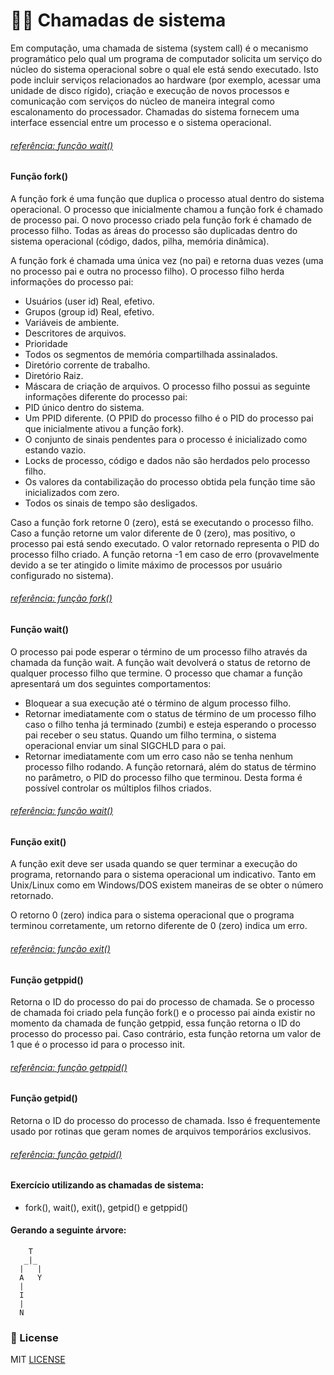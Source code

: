 # 	:family_man_boy: Chamadas de sistema

Em computação, uma chamada de sistema (system call) é o mecanismo programático pelo qual um programa de computador solicita um serviço do núcleo do sistema operacional sobre o qual ele está sendo executado. Isto pode incluir serviços relacionados ao hardware (por exemplo, acessar uma unidade de disco rígido), criação e execução de novos processos e comunicação com serviços do núcleo de maneira integral como escalonamento do processador. Chamadas do sistema fornecem uma interface essencial entre um processo e o sistema operacional.
###### [referência: função wait()](https://pt.wikipedia.org/wiki/Chamada_de_sistema)

#### Função fork()
A função fork é uma função que duplica o processo atual dentro do sistema operacional. O processo que inicialmente chamou a função fork é chamado de processo pai. O novo processo criado pela função fork é chamado de processo filho. Todas as áreas do processo são duplicadas dentro do sistema operacional (código, dados, pilha, memória dinâmica).

A função fork é chamada uma única vez (no pai) e retorna duas vezes (uma no processo pai e outra no processo filho). O processo filho herda informações do processo pai:
* Usuários (user id) Real, efetivo.
* Grupos (group id) Real, efetivo.
* Variáveis de ambiente.
* Descritores de arquivos.
* Prioridade
* Todos os segmentos de memória compartilhada assinalados.
* Diretório corrente de trabalho.
* Diretório Raiz.
* Máscara de criação de arquivos.
O processo filho possui as seguinte informações diferente do processo pai:
* PID único dentro do sistema.
* Um PPID diferente. (O PPID do processo filho é o PID do processo pai que inicialmente ativou a função fork).
* O conjunto de sinais pendentes para o processo é inicializado como estando vazio.
* Locks de processo, código e dados não são herdados pelo processo filho.
* Os valores da contabilização do processo obtida pela função time são inicializados com zero.
* Todos os sinais de tempo são desligados.

Caso a função fork retorne 0 (zero), está se executando o processo filho. Caso a função retorne um valor diferente de 0 (zero), mas positivo, o processo pai está sendo executado. O valor retornado representa o PID do processo filho criado. A função retorna -1 em caso de erro (provavelmente devido a se ter atingido o limite máximo de processos por usuário configurado no sistema).
###### [referência: função fork()](http://www.br-c.org/doku.php?id=fork)

#### Função wait()
O processo pai pode esperar o término de um processo filho através da chamada da função wait. A função wait devolverá o status de retorno de qualquer processo filho que termine. O processo que chamar a função apresentará um dos seguintes comportamentos:
* Bloquear a sua execução até o término de algum processo filho.
* Retornar imediatamente com o status de término de um processo filho caso o filho tenha já terminado (zumbi) e esteja esperando o processo pai receber o seu status. Quando um filho termina, o sistema operacional enviar um sinal SIGCHLD para o pai.
* Retornar imediatamente com um erro caso não se tenha nenhum processo filho rodando.
A função retornará, além do status de término no parâmetro, o PID do processo filho que terminou. Desta forma é possível controlar os múltiplos filhos criados.
###### [referência: função wait()](http://www.br-c.org/doku.php?id=wait)

#### Função exit()
A função exit deve ser usada quando se quer terminar a execução do programa, retornando para o sistema operacional um indicativo. Tanto em Unix/Linux como em Windows/DOS existem maneiras de se obter o número retornado.

O retorno 0 (zero) indica para o sistema operacional que o programa terminou corretamente, um retorno diferente de 0 (zero) indica um erro.
###### [referência: função exit()](http://www.br-c.org/doku.php?id=exit)

#### Função getppid()
Retorna o ID do processo do pai do processo de chamada. Se o processo de chamada foi criado pela função fork() e o processo pai ainda existir no momento da chamada de função getppid, essa função retorna o ID do processo do processo pai. Caso contrário, esta função retorna um valor de 1 que é o processo id para o processo init.
###### [referência: função getppid()](https://www.geeksforgeeks.org/getppid-getpid-linux/)

#### Função getpid()
Retorna o ID do processo do processo de chamada. Isso é frequentemente usado por rotinas que geram nomes de arquivos temporários exclusivos.
###### [referência: função getpid()](https://www.geeksforgeeks.org/getppid-getpid-linux/)

#### Exercício utilizando as chamadas de sistema:
* fork(), wait(), exit(), getpid() e getppid()
 
#### Gerando a seguinte árvore:
        T
       _|_
      |   |
      A   Y
      |
      I
      |
      N

### 	:page_facing_up: License

MIT [LICENSE](https://github.com/keikomori/)

